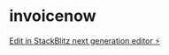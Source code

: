 # invoicenow

[Edit in StackBlitz next generation editor ⚡️](https://stackblitz.com/~/github.com/rezomomo/invoicenow)